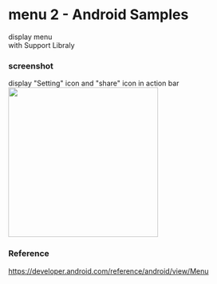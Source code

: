 menu 2 - Android Samples
===============

display menu <br/>
with Support Libraly<br/>

### screenshot <br/>
display "Setting" icon and "share" icon in action bar
<image src="https://raw.githubusercontent.com/ohwada/Android_Samples/master/Menu2/screenshot/screenshot_menu_main.png" width="300" /><br/>

### Reference <br/>
https://developer.android.com/reference/android/view/Menu
